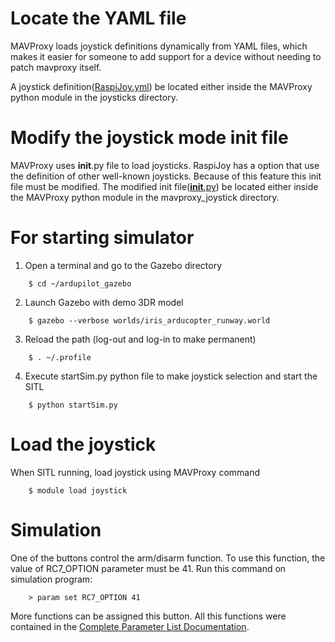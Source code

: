 # Locate the YAML file
MAVProxy loads joystick definitions dynamically from YAML
files, which makes it easier for someone to add support for a device
without needing to patch mavproxy itself.  

A joystick definition([RaspiJoy.yml](https://github.com/sevvalmehder/RaspiJoy/blob/master/src/HostSide/RaspiJoy.yml)) be located either inside the MAVProxy python module in the joysticks directory.

# Modify the joystick mode init file 
MAVProxy uses __init__.py file to load joysticks. RaspiJoy has a option that use the definition of other well-known joysticks. Because of this feature this init file must be modified. The modified init file([__init__.py](https://github.com/sevvalmehder/RaspiJoy/blob/master/src/HostSide/__init__.py)) be located either inside the MAVProxy python module in the mavproxy_joystick directory.

# For starting simulator

1) Open a terminal and go to the Gazebo directory
```
	$ cd ~/ardupilot_gazebo
```

2) Launch Gazebo with demo 3DR model
```
	$ gazebo --verbose worlds/iris_arducopter_runway.world
```

3) Reload the path (log-out and log-in to make permanent)
```
	$ . ~/.profile
```
4) Execute startSim.py python file to make joystick selection and start the SITL
```
	$ python startSim.py
```

# Load the joystick

When SITL running, load joystick using MAVProxy command
```
	$ module load joystick
```
# Simulation
One of the buttons control the arm/disarm function. To use this function, the value of RC7_OPTION parameter must be 41. Run this command on simulation program:
```
	> param set RC7_OPTION 41
```
More functions can be assigned this button. All this functions were contained in the [Complete Parameter List Documentation](http://ardupilot.org/copter/docs/parameters.html#ch7-opt-channel-7-option).


